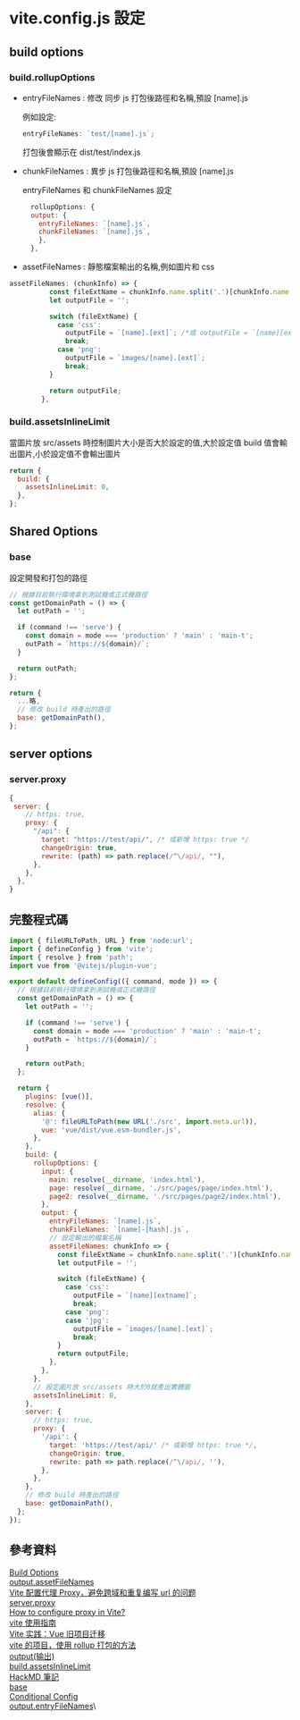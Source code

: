 # vite.config.js 設定

## build options

### build.rollupOptions

- entryFileNames : 修改 同步 js 打包後路徑和名稱,預設 [name].js

  例如設定:

  ```javascript
  entryFileNames: `test/[name].js`;
  ```

  打包後會顯示在 dist/test/index.js

- chunkFileNames : 異步 js 打包後路徑和名稱,預設 [name].js

  entryFileNames 和 chunkFileNames 設定

  ```javascript
    rollupOptions: {
    output: {
      entryFileNames: `[name].js`,
      chunkFileNames: `[name].js`,
      },
    },
  ```

- assetFileNames : 靜態檔案輸出的名稱,例如圖片和 css

```javascript
assetFileNames: (chunkInfo) => {
          const fileExtName = chunkInfo.name.split('.')[chunkInfo.name.split('.').length - 1];
          let outputFile = '';

          switch (fileExtName) {
            case 'css':
              outputFile = `[name].[ext]`; /*或 outputFile = `[name][extname]`;*/
              break;
            case 'png':
              outputFile = `images/[name].[ext]`;
              break;
          }

          return outputFile;
        },
```

### build.assetsInlineLimit

當圖片放 src/assets 時控制圖片大小是否大於設定的值,大於設定值 build 值會輸出圖片,小於設定值不會輸出圖片

```javascript
return {
  build: {
    assetsInlineLimit: 0,
  },
};
```

## Shared Options

### base

設定開發和打包的路徑

```javascript
// 根據目前執行環境拿到測試機或正式機路徑
const getDomainPath = () => {
  let outPath = '';

  if (command !== 'serve') {
    const domain = mode === 'production' ? 'main' : 'main-t';
    outPath = `https://${domain}/`;
  }

  return outPath;
};

return {
  ...略,
  // 修改 build 時產出的路徑
  base: getDomainPath(),
};
```

## server options

### server.proxy

```javascript
{
 server: {
    // https: true,
    proxy: {
      "/api": {
        target: "https://test/api/", /* 或新增 https: true */
        changeOrigin: true,
        rewrite: (path) => path.replace(/^\/api/, ""),
      },
    },
  },
}

```

## 完整程式碼

```javascript
import { fileURLToPath, URL } from 'node:url';
import { defineConfig } from 'vite';
import { resolve } from 'path';
import vue from '@vitejs/plugin-vue';

export default defineConfig(({ command, mode }) => {
  // 根據目前執行環境拿到測試機或正式機路徑
  const getDomainPath = () => {
    let outPath = '';

    if (command !== 'serve') {
      const domain = mode === 'production' ? 'main' : 'main-t';
      outPath = `https://${domain}/`;
    }

    return outPath;
  };

  return {
    plugins: [vue()],
    resolve: {
      alias: {
        '@': fileURLToPath(new URL('./src', import.meta.url)),
        vue: 'vue/dist/vue.esm-bundler.js',
      },
    },
    build: {
      rollupOptions: {
        input: {
          main: resolve(__dirname, 'index.html'),
          page: resolve(__dirname, './src/pages/page/index.html'),
          page2: resolve(__dirname, './src/pages/page2/index.html'),
        },
        output: {
          entryFileNames: `[name].js`,
          chunkFileNames: `[name]-[hash].js`,
          // 設定輸出的檔案名稱
          assetFileNames: chunkInfo => {
            const fileExtName = chunkInfo.name.split('.')[chunkInfo.name.split('.').length - 1];
            let outputFile = '';

            switch (fileExtName) {
              case 'css':
                outputFile = `[name][extname]`;
                break;
              case 'png':
              case 'jpg':
                outputFile = `images/[name].[ext]`;
                break;
            }
            return outputFile;
          },
        },
      },
      // 設定圖片放 src/assets 時大於0就產出實體圖
      assetsInlineLimit: 0,
    },
    server: {
      // https: true,
      proxy: {
        '/api': {
          target: 'https://test/api/' /* 或新增 https: true */,
          changeOrigin: true,
          rewrite: path => path.replace(/^\/api/, ''),
        },
      },
    },
    // 修改 build 時產出的路徑
    base: getDomainPath(),
  };
});
```

## 參考資料

[Build Options](https://vitejs.dev/config/build-options.html#build-options)\
[output.assetFileNames](https://rollupjs.org/guide/en/#outputassetfilenames)\
[Vite 配置代理 Proxy，避免跨域和重复编写 url 的问题](https://zxuqian.cn/vite-proxy-config/)\
[server.proxy](https://vitejs.dev/config/server-options.html#server-proxy)\
[How to configure proxy in Vite?](https://stackoverflow.com/questions/64677212/how-to-configure-proxy-in-vite)\
[vite 使用指南](https://baixiaoyu2997-github-io.vercel.app/posts/2021/06/05/vite%E4%BD%BF%E7%94%A8%E6%8C%87%E5%8D%97.html#entryfilenames)\
[Vite 实践：Vue 旧项目迁移](https://juejin.cn/post/7038883564422692901#heading-7)\
[vite 的项目，使用 rollup 打包的方法](https://juejin.cn/post/7036207262414667790)\
[output(输出)](https://juejin.cn/post/7128757418166583326)\
[build.assetsInlineLimit](https://vitejs.dev/config/build-options.html#build-assetsinlinelimit)\
[HackMD 筆記](https://hackmd.io/nXtSyfG0StObLaPW4pS0DA#vite-%E7%9A%84-assetsInlineLimit-%E8%A8%AD%E8%A8%88)\
[base](https://vitejs.dev/config/shared-options.html#base)\
[Conditional Config](https://vitejs.dev/config/#conditional-config)\
[output.entryFileNames](https://rollupjs.org/guide/en/#outputentryfilenames)\
